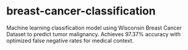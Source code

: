 # breast-cancer-classification
Machine learning classification model using Wisconsin Breast Cancer Dataset to predict tumor malignancy. Achieves 97.37% accuracy with optimized false negative rates for medical context.

